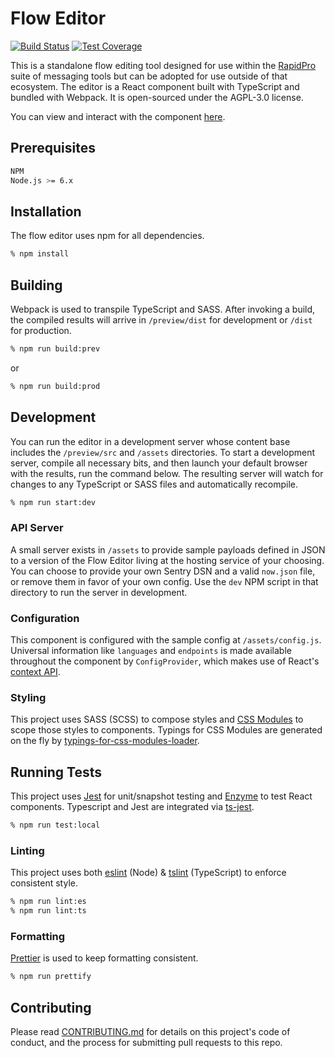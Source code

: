 # Flow Editor
[![Build Status](https://travis-ci.org/nyaruka/floweditor.svg?branch=master)](https://travis-ci.org/nyaruka/floweditor)
[![Test Coverage](https://api.codeclimate.com/v1/badges/c2200da1ba5a0176836e/test_coverage)](https://codeclimate.com/github/nyaruka/floweditor/test_coverage)

This is a standalone flow editing tool designed for use within the [RapidPro](https://github.com/rapidpro/rapidpro) suite of messaging tools but can be adopted for use outside of that ecosystem. The editor is a React component built with TypeScript and bundled with Webpack. It is open-sourced under the AGPL-3.0 license.

You can view and interact with the component [here](https://floweditor.nyaruka.com/).

## Prerequisites

```bash
NPM
Node.js >= 6.x
```

## Installation

The flow editor uses npm for all dependencies.

```bash
% npm install
```

## Building

Webpack is used to transpile TypeScript and SASS. After invoking a build, the compiled results will arrive in `/preview/dist` for development or `/dist` for production.

```bash
% npm run build:prev
```

or

```bash
% npm run build:prod
```

## Development

You can run the editor in a development server whose content base includes the `/preview/src` and `/assets` directories. To start a development server, compile all necessary bits, and then launch your default browser with the results, run the command below. The resulting server will watch for changes to any TypeScript or SASS files and automatically recompile.

```bash
% npm run start:dev
```

### API Server

A small server exists in `/assets` to provide sample payloads defined in JSON to a version of the Flow Editor living at the hosting service of your choosing. You can choose to provide your own Sentry DSN and a valid `now.json` file, or remove them in favor of your own config. Use the `dev` NPM script in that directory to run the server in development.


### Configuration

This component is configured with the sample config at `/assets/config.js`. Universal information like `languages` and `endpoints` is made available throughout the component by `ConfigProvider`, which makes use of React's [context API](https://reactjs.org/docs/context.html).

### Styling

This project uses SASS (SCSS) to compose styles and [CSS Modules](https://github.com/css-modules/css-modules) to scope those styles to components. Typings for CSS Modules are generated on the fly by [typings-for-css-modules-loader](https://github.com/Jimdo/typings-for-css-modules-loader).

## Running Tests

This project uses [Jest](https://facebook.github.io/jest/) for unit/snapshot testing and [Enzyme](https://github.com/airbnb/enzyme) to test React components. Typescript and Jest are integrated via [ts-jest](https://github.com/kulshekhar/ts-jest).

```bash
% npm run test:local
```

### Linting

This project uses both [eslint](https://eslint.org/) (Node) & [tslint](https://github.com/palantir/tslint) (TypeScript) to enforce consistent style.

```bash
% npm run lint:es
% npm run lint:ts
```

### Formatting

[Prettier](https://github.com/prettier/prettier) is used to keep formatting consistent.

```bash
% npm run prettify
```

## Contributing

Please read [CONTRIBUTING.md](https://github.com/nyaruka/floweditor/blob/master/CONTRIBUTING.md) for details on this project's code of conduct, and the process for submitting pull requests to this repo.
